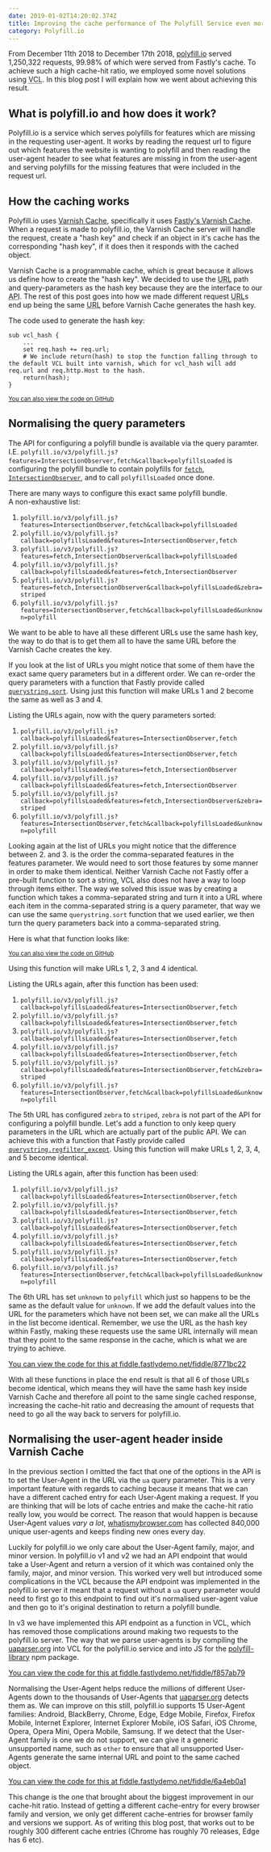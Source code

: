 ```yaml
---
date: 2019-01-02T14:20:02.374Z
title: Improving the cache performance of The Polyfill Service even more
category: Polyfill.io
---
```

From December 11th 2018 to December 17th 2018, [polyfill.io](https://polyfill.io) served 1,250,322 requests, 99.98% of which were served from Fastly's cache. To achieve such a high cache-hit ratio, we employed some novel solutions using <abbr title="Varnish Configuration Language">VCL</abbr>. In this blog post I will explain how we went about achieving this result.

## What is polyfill.io and how does it work?

Polyfill.io is a service which serves polyfills for features which are missing in the requesting user-agent. It works by reading the request url to figure out which features the website is wanting to polyfill and then reading the user-agent header to see what features are missing in from the user-agent and serving polyfills for the missing features that were included in the request url.

## How the caching works

Polyfill.io uses [Varnish Cache](https://varnish-cache.org/intro/), specifically it uses [Fastly's Varnish Cache](https://www.fastly.com/blog/benefits-using-varnish). When a request is made to polyfill.io, the Varnish Cache server will handle the request, create a "hash key" and check if an object in it's cache has the corresponding "hash key", if it does then it responds with the cached object.

Varnish Cache is a programmable cache, which is great because it allows us define how to create the "hash key". We decided to use the <abbr title="Uniform Resource Locater">URL</abbr> path and query-parameters as the hash key because they are the interface to our <abbr title="Application Program Interface">API</abbr>. The rest of this post goes into how we made different request <abbr title="Uniform Resource Locater">URL</abbr>s end up being the same <abbr title="Uniform Resource Locater">URL</abbr> before Varnish Cache generates the hash key.

The code used to generate the hash key:

```
sub vcl_hash {
	...
	set req.hash += req.url;
	# We include return(hash) to stop the function falling through to the default VCL built into varnish, which for vcl_hash will add req.url and req.http.Host to the hash.
	return(hash);
}
```

<small>[You can also view the code on GitHub](https://github.com/Financial-Times/polyfill-service/blob/714623bdfff470b865c0e6f7746db5f6908f3acc/fastly/vcl/polyfill-service.vcl#L88-L98)</small>

## Normalising the query parameters

The API for configuring a polyfill bundle is available via the query paramter. I.E. `polyfill.io/v3/polyfill.js?features=IntersectionObserver,fetch&callback=polyfillsLoaded` is configuring the polyfill bundle to contain polyfills for [`fetch`](https://developer.mozilla.org/en-US/docs/Web/API/WindowOrWorkerGlobalScope/fetch), [`IntersectionObserver`](https://developer.mozilla.org/en-US/docs/Web/API/IntersectionObserver), and to call `polyfillsLoaded` once done.

There are many ways to configure this exact same polyfill bundle.\
A non-exhaustive list:

1. `polyfill.io/v3/polyfill.js?features=IntersectionObserver,fetch&callback=polyfillsLoaded`
2. `polyfill.io/v3/polyfill.js?callback=polyfillsLoaded&features=IntersectionObserver,fetch`
3. `polyfill.io/v3/polyfill.js?features=fetch,IntersectionObserver&callback=polyfillsLoaded`
4. `polyfill.io/v3/polyfill.js?callback=polyfillsLoaded&features=fetch,IntersectionObserver`
5. `polyfill.io/v3/polyfill.js?features=fetch,IntersectionObserver&callback=polyfillsLoaded&zebra=striped`
6. `polyfill.io/v3/polyfill.js?features=IntersectionObserver,fetch&callback=polyfillsLoaded&unknown=polyfill`

We want to be able to have all these different URLs use the same hash key, the way to do that is to get them all to have the same URL before the Varnish Cache creates the key.

If you look at the list of URLs you might notice that some of them have the exact same query parameters but in a different order. We can re-order the query parameters with a function that Fastly provide called [`querystring.sort`](https://docs.fastly.com/vcl/functions/querystring-sort/). Using just this function will make URLs 1 and 2 become the same as well as 3 and 4.

<script type="application/json+fiddle">
{
  "title": "Sorting Querystrings",
  "origins": [
    "https://polyfill.io"
  ],
  "vcl": {
    "recv": "# Store original url for logging purposes.\ndeclare local var.original-url STRING;\nset var.original-url = req.url;\n\nset req.url = querystring.sort(req.url);\n\nlog \"Original url: \" var.original-url;\nlog \"Updated  url: \" req.url;"
  },
  "reqUrl": "/v3/polyfill.js?features=fetch%2CIntersectionObserver&callback=polyfillsLoaded&zebra=striped",
  "reqMethod": "GET",
  "purgeFirst": true,
  "enableCluster": false,
  "enableShield": false
}
</script>

Listing the URLs again, now with the query parameters sorted:

1. `polyfill.io/v3/polyfill.js?callback=polyfillsLoaded&features=IntersectionObserver,fetch`
2. `polyfill.io/v3/polyfill.js?callback=polyfillsLoaded&features=IntersectionObserver,fetch`
3. `polyfill.io/v3/polyfill.js?callback=polyfillsLoaded&features=fetch,IntersectionObserver`
4. `polyfill.io/v3/polyfill.js?callback=polyfillsLoaded&features=fetch,IntersectionObserver`
5. `polyfill.io/v3/polyfill.js?callback=polyfillsLoaded&features=fetch,IntersectionObserver&zebra=striped`
6. `polyfill.io/v3/polyfill.js?features=IntersectionObserver,fetch&callback=polyfillsLoaded&unknown=polyfill`

Looking again at the list of URLs you might notice that the difference between 2. and 3. is the order the comma-separated features in the features parameter. We would need to sort those features by some manner in order to make them identical. Neither Varnish Cache not Fastly offer a pre-built function to sort a string, VCL also does not have a way to loop through items either. The way we solved this issue was by creating a function which takes a comma-separated string and turn it into a URL where each item in the comma-separated string is a query parameter, that way we can use the same `querystring.sort` function that we used earlier, we then turn the query parameters back into a comma-separated string.

Here is what that function looks like:

<script type="application/json+fiddle">
{
  "title": "Sorting CSVs",
  "origins": [
    "https://polyfill.io"
  ],
  "vcl": {
    "init": "sub sort_comma_separated_value {\n  # This function takes a CSV and tranforms it into a url where each\n  # comma-separated-value is a query-string parameter and then uses \n  # Fastly's querystring.sort function to sort the values. Once sorted\n  # it then turn the query-parameters back into a CSV.\n  # Set the CSV on the header `Sort-Value`.\n  # Returns the sorted CSV on the header `Sorted-Value`.\n\tdeclare local var.value STRING;\n\tset var.value = req.http.Sort-value;\n\n\t# If query value does not exist or is empty, set it to \"\"\n\tset var.value = if(var.value != \"\", var.value, \"\");\n\n\t# Replace all `&` characters with `^`, this is because `&` would break the value up into pieces.\n\tset var.value = regsuball(var.value, \"&\", \"^\");\n\n\t# Replace all `,` characters with `&` to break them into individual query values\n\t# Append `1-` infront of all the query values to make them simpler to transform later\n\tset var.value = \"1-\" regsuball(var.value, \",\", \"&1-\");\n\t\n\t# Create a url-like string in order for querystring.sort to work.\n\tset var.value = querystring.sort(\"https://www.example.com?\" var.value);\n\n\t# Grab all the query values from the sorted url\n\tset var.value = regsub(var.value, \"https://www.example.com\\?\", \"\");\n\t\n\t# Reverse all the previous transformations to get back the single `features` query value value\n\tset var.value = regsuball(var.value, \"1-\", \"\");\n\tset var.value = regsuball(var.value, \"&\", \",\");\n\tset var.value = regsuball(var.value, \"\\^\", \"&\");\n\n\tset req.http.Sorted-Value = var.value;\n}",
    "recv": "# Store original url for logging purposes.\ndeclare local var.original-url STRING;\nset var.original-url = req.url;\n\nif (req.url.qs ~ \"(?i)[^&=]*features=([^&]+)\") {\n  # Need to decode %2C into ,\n  set req.http.Sort-Value = urldecode(re.group.1);\n  call sort_comma_separated_value;\n  set req.url = querystring.set(req.url, \"features\", req.http.Sorted-Value);\n}\n\nset req.url = querystring.sort(req.url);\n\nlog \"Original url: \" var.original-url;\nlog \"Updated  url: \" req.url;"
  },
  "reqUrl": "/v3/polyfill.js?features=fetch%2CIntersectionObserver&callback=polyfillsLoaded&zebra=striped",
  "reqMethod": "GET",
  "purgeFirst": true,
  "enableCluster": false,
  "enableShield": false
}
</script>

<small>[You can also view the code on GitHub](https://github.com/Financial-Times/polyfill-service/blob/714623bdfff470b865c0e6f7746db5f6908f3acc/fastly/vcl/main.vcl#L3-L25)</small>

Using this function will make URLs 1, 2, 3 and 4 identical.

Listing the URLs again, after this function has been used:

1. `polyfill.io/v3/polyfill.js?callback=polyfillsLoaded&features=IntersectionObserver,fetch`
2. `polyfill.io/v3/polyfill.js?callback=polyfillsLoaded&features=IntersectionObserver,fetch`
3. `polyfill.io/v3/polyfill.js?callback=polyfillsLoaded&features=IntersectionObserver,fetch`
4. `polyfill.io/v3/polyfill.js?callback=polyfillsLoaded&features=IntersectionObserver,fetch`
5. `polyfill.io/v3/polyfill.js?callback=polyfillsLoaded&features=IntersectionObserver,fetch&zebra=striped`
6. `polyfill.io/v3/polyfill.js?features=IntersectionObserver,fetch&callback=polyfillsLoaded&unknown=polyfill`

The 5th URL has configured `zebra` to `striped`, `zebra` is not part of the API for configuring a polyfill bundle. Let's add a function to only keep query parameters in the URL which are actually part of the public API. We can achieve this with a function that Fastly provide called [`querystring.regfilter_except`](https://docs.fastly.com/vcl/functions/querystring-regfilter-except/). Using this function will make URLs 1, 2, 3, 4, and 5 become identical.

<script type="application/json+fiddle">
{
  "title": "Keep query parameters which are part of the API",
  "origins": [
    "https://polyfill.io"
  ],
  "vcl": {
    "recv": "# Store original url for logging purposes.\ndeclare local var.original-url STRING;\nset var.original-url = req.url;\n\n# Remove all querystring parameters which are not part of the public API.\nset req.url = querystring.regfilter_except(req.url, \"^(features|excludes|rum|unknown|flags|version|ua|callback|compression)$\");\n\nlog \"Original url: \" var.original-url;\nlog \"Updated  url: \" req.url;"
  },
  "reqUrl": "/v3/polyfill.js?features=fetch%2CIntersectionObserver&callback=polyfillsLoaded&zebra=striped",
  "reqMethod": "GET",
  "purgeFirst": false,
  "enableCluster": true,
  "enableShield": false
}
</script>

Listing the URLs again, after this function has been used:

1. `polyfill.io/v3/polyfill.js?callback=polyfillsLoaded&features=IntersectionObserver,fetch`
2. `polyfill.io/v3/polyfill.js?callback=polyfillsLoaded&features=IntersectionObserver,fetch`
3. `polyfill.io/v3/polyfill.js?callback=polyfillsLoaded&features=IntersectionObserver,fetch`
4. `polyfill.io/v3/polyfill.js?callback=polyfillsLoaded&features=IntersectionObserver,fetch`
5. `polyfill.io/v3/polyfill.js?callback=polyfillsLoaded&features=IntersectionObserver,fetch`
6. `polyfill.io/v3/polyfill.js?features=IntersectionObserver,fetch&callback=polyfillsLoaded&unknown=polyfill`


The 6th URL has set `unknown` to `polyfill` which just so happens to be the same as the default value for `unknown`. If we add the default values into the URL for the parameters which have not been set, we can make all the URLs in the list become identical. Remember, we use the URL as the hash key within Fastly, making these requests use the same URL internally will mean that they point to the same response in the cache, which is what we are trying to achieve.

[You can view the code for this at fiddle.fastlydemo.net/fiddle/8771bc22](https://fiddle.fastlydemo.net/fiddle/8771bc22/embedded)

With all these functions in place the end result is that all 6 of those URLs become identical, which means they will have the same hash key inside Varnish Cache and therefore all point to the same single cached response, increasing the cache-hit ratio and decreasing the amount of requests that need to go all the way back to servers for polyfill.io.

## Normalising the user-agent header inside Varnish Cache

In the previous section I omitted the fact that one of the options in the API is to set the User-Agent in the URL via the `ua` query parameter. This is a very important feature with regards to caching because it means that we can have a different cached entry for each User-Agent making a request. If you are thinking that will be lots of cache entries and make the cache-hit ratio really low, you would be correct. The reason that would happen is because User-Agent values *vary a lot*, [whatismybrowser.com](https://developers.whatismybrowser.com/useragents/explore/) has collected 840,000 unique user-agents and keeps finding new ones every day.

Luckily for polyfill.io we only care about the User-Agent family, major, and minor version. In polyfill.io v1 and v2 we had an API endpoint that would take a User-Agent and return a version of it which was contained only the family, major, and minor version. This worked very well but introduced some complications in the VCL because the API endpoint was implemented in the polyfill.io server it meant that a request without a `ua` query parameter would need to first go to this endpoint to find out it's normalised user-agent value and then go to it's original destination to return a polyfill bundle.

In v3 we have implemented this API endpoint as a function in VCL, which has removed those complications around making two requests to the polyfill.io server. The way that we parse user-agents is by compiling the [uaparser.org](https://www.uaparser.org/) into VCL for the polyfill.io service and into JS for the [polyfill-library](https://github.com/Financial-Times/polyfill-library) npm package.

[You can view the code for this at fiddle.fastlydemo.net/fiddle/f857ab79](https://fiddle.fastlydemo.net/fiddle/f857ab79/embedded)

Normalising the User-Agent helps reduce the millions of different User-Agents down to the thousands of User-Agents that [uaparser.org](https://www.uaparser.org/) detects them as. We can improve on this still, polyfill.io supports 15 User-Agent families: Android, BlackBerry, Chrome, Edge, Edge Mobile, Firefox, Firefox Mobile, Internet Explorer, Internet Explorer Mobile, iOS Safari, iOS Chrome, Opera, Opera Mini, Opera Mobile, Samsung. If we detect that the User-Agent family is one we do not support, we can give it a generic unsupported name, such as `other` to ensure that all unsupported User-Agents generate the same internal URL and point to the same cached object.

[You can view the code for this at fiddle.fastlydemo.net/fiddle/6a4eb0a1](https://fiddle.fastlydemo.net/fiddle/6a4eb0a1/embedded)

This change is the one that brought about the biggest improvement in our cache-hit ratio. Instead of getting a different cache-entry for every browser family and version, we only get different cache-entries for browser family and versions we support. As of writing this blog post, that works out to be roughly 300 different cache entries (Chrome has roughly 70 releases, Edge has 6 etc).
